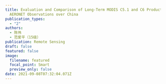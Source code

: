 ```yaml
---
title: Evaluation and Comparison of Long-Term MODIS C5.1 and C6 Products against
  AERONET Observations over China
publication_types:
  - "2"
authors:
  - 陈伟
  - 范爱平（15级）
publication: Remote Sensing
draft: false
featured: false
image:
  filename: featured
  focal_point: Smart
  preview_only: false
date: 2021-09-08T07:32:04.071Z
---
```

